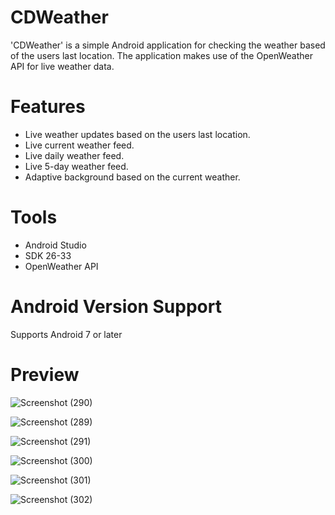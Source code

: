 # CDWeather
'CDWeather' is a simple Android application for checking the weather based of the users last location. The application makes use of the OpenWeather API for live weather data.
# Features
- Live weather updates based on the users last location.
- Live current weather feed.
- Live daily weather feed.
- Live 5-day weather feed.
- Adaptive background based on the current weather.
# Tools
- Android Studio
- SDK 26-33
- OpenWeather API
# Android Version Support
Supports Android 7 or later
# Preview
![Screenshot (290)](https://github.com/ChrisDavison8/CDWeather/assets/138244568/937f6137-2ffd-404e-8e87-4a310fe391b1)

![Screenshot (289)](https://github.com/ChrisDavison8/CDWeather/assets/138244568/d796d8ca-1ab2-47e9-ae73-fa0b5786a6de)

![Screenshot (291)](https://github.com/ChrisDavison8/CDWeather/assets/138244568/56763a86-b2f4-4c93-8a3c-2ca3566314b1)

![Screenshot (300)](https://github.com/ChrisDavison8/CDWeather/assets/138244568/46908f23-024b-42de-ab0c-45f72fc59cbe)

![Screenshot (301)](https://github.com/ChrisDavison8/CDWeather/assets/138244568/a16a8ea2-1d59-47ac-94ea-ed2d7a9a3794)

![Screenshot (302)](https://github.com/ChrisDavison8/CDWeather/assets/138244568/9083d416-4f24-4559-8b1d-fd578de8c2fc)
